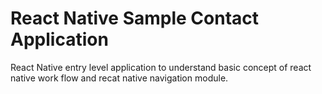 # React Native Sample Contact Application

React Native entry level application to understand basic concept of react native work flow and recat native navigation module.
